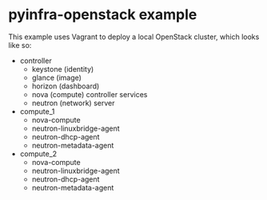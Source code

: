 # pyinfra-openstack example

This example uses Vagrant to deploy a local OpenStack cluster, which looks like so:

+ controller
    * keystone (identity)
    * glance (image)
    * horizon (dashboard)
    * nova (compute) controller services
    * neutron (network) server
+ compute_1
    * nova-compute
    * neutron-linuxbridge-agent
    * neutron-dhcp-agent
    * neutron-metadata-agent
+ compute_2
    * nova-compute
    * neutron-linuxbridge-agent
    * neutron-dhcp-agent
    * neutron-metadata-agent
